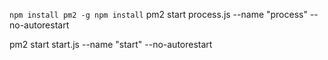 `
  npm install pm2 -g
  npm install
`
pm2 start process.js --name "process" --no-autorestart

pm2 start start.js --name "start" --no-autorestart
